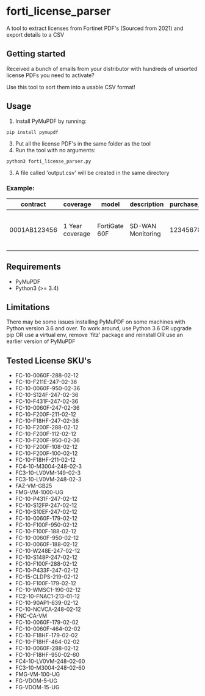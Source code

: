 
# forti_license_parser

  

A tool to extract licenses from Fortinet PDF's (Sourced from 2021) and export details to a CSV

  

## Getting started

  

Received a bunch of emails from your distributor with hundreds of unsorted license PDFs you need to activate?

Use this tool to sort them into a usable CSV format!

  

## Usage

  1. Install PyMuPDF by running:
 

    pip install pymupdf

  3. Put all the license PDF's in the same folder as the tool
  4. Run the tool with no arguments:
 



    python3 forti_license_parser.py
3. A file called 'output.csv' will be created in the same directory

### Example:

| contract     | coverage        | model         | description       | purchase_order | qty | sku                   | license_type         |
|--------------|-----------------|---------------|-------------------|----------------|-----|-----------------------|----------------------|
| 0001AB123456 | 1 Year coverage | FortiGate 60F | SD-WAN Monitoring | 1234567890     | 1   | FC-10-0060F-288-02-12 | Standard Entitlement |

## Requirements

 - PyMuPDF
 - Python3 (>= 3.4)

## Limitations
There may be some issues installing PyMuPDF on some machines with Python version 3.6 and over. 
To work around, use Python 3.6 OR upgrade pip OR use a virtual env, remove 'fitz' package and reinstall
OR use an earlier version of PyMuPDF

## Tested License SKU's

- FC-10-0060F-288-02-12
- FC-10-F211E-247-02-36
- FC-10-0060F-950-02-36
- FC-10-S124F-247-02-36
- FC-10-F431F-247-02-36
- FC-10-0060F-247-02-36
- FC-10-F200F-211-02-12
- FC-10-F18HF-247-02-36
- FC-10-F200F-288-02-12
- FC-10-F200F-112-02-12
- FC-10-F200F-950-02-36
- FC-10-F200F-108-02-12
- FC-10-F200F-100-02-12
- FC-10-F18HF-211-02-12
- FC4-10-M3004-248-02-3
- FC3-10-LV0VM-149-02-3
- FC3-10-LV0VM-248-02-3
- FAZ-VM-GB25
- FMG-VM-1000-UG
- FC-10-P431F-247-02-12
- FC-10-S12FP-247-02-12
- FC-10-S10EF-247-02-12
- FC-10-0060F-179-02-12
- FC-10-F100F-950-02-12
- FC-10-F100F-188-02-12
- FC-10-0060F-950-02-12
- FC-10-0060F-188-02-12
- FC-10-W248E-247-02-12
- FC-10-S148P-247-02-12
- FC-10-F100F-288-02-12
- FC-10-P433F-247-02-12
- FC-15-CLDPS-219-02-12
- FC-10-F100F-179-02-12
- FC-10-WMSC1-190-02-12
- FC2-10-FNAC1-213-01-12
- FC-10-90AP1-639-02-12
- FC-10-NCVCA-248-02-12
- FNC-CA-VM
- FC-10-0060F-179-02-02
- FC-10-0060F-464-02-02
- FC-10-F18HF-179-02-02
- FC-10-F18HF-464-02-02
- FC-10-0060F-288-02-12
- FC-10-F18HF-950-02-60
- FC4-10-LV0VM-248-02-60
- FC3-10-M3004-248-02-60
- FMG-VM-100-UG
- FG-VDOM-5-UG
- FG-VDOM-15-UG
